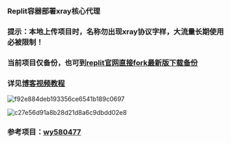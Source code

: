 ### Replit容器部署xray核心代理
### 提示：本地上传项目时，名称勿出现xray协议字样，大流量长期使用必被限制！
### 当前项目仅备份，也可到[replit官网直接fork最新版下载备份](https://replit.com/@ygkkkk?tab=repls)
### 详见[博客视频教程](https://ygkkk.blogspot.com/2022/12/replit-xray-vmess-vless-trojan-shadowsocks.html)

![f92e884deb193356ce6541b189c0697](https://user-images.githubusercontent.com/121604513/216213650-708d5f67-3b42-44c8-ae94-b83988bd534d.png)

![c27e56d91a8b28d21d8a6c9dbdd02e8](https://user-images.githubusercontent.com/121604513/213597462-964894e2-50b1-419a-bae1-8d8ada8b1e65.png)
### 参考项目：[wy580477](https://github.com/wy580477/replit-trojan)
